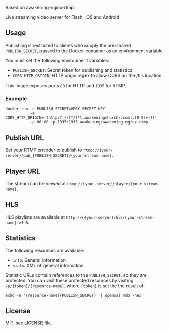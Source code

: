 Based on awakening-nginx-rtmp.

Live streaming video server for Flash, iOS and Android

## Usage

Publishing is restricted to clients who supply the pre-shared `PUBLISH_SECRET`,
passed to the Docker container as an environment variable.

You must set the following environment variables:

 - `PUBLISH_SECRET`: Secret token for publishing and statistics.
 - `CORS_HTTP_ORIGIN`: HTTP origin regex to allow CORS on the /hls location.

This image exposes ports `80` for HTTP and `1935` for RTMP.

### Example

    docker run -e PUBLISH_SECRET=VERY_SECRET_KEY
               -e CORS_HTTP_ORIGIN='(https?://[^/]*\.awakeningchurch\.com(:[0-9]+)?)'
               -p 80:80 -p 1935:1935 awakening/awakening-nginx-rtmp


## Publish URL

Set your RTMP encoder to publish to `rtmp://{your-server}/pub_{PUBLISH_SECRET}/{your-stream-name}`.

## Player URL

The stream can be viewed at `rtmp://{your-server}/player/{your-stream-name}`.

## HLS

HLS playlists are available at `http://{{your-server}/hls/{your-stream-name}.m3u8`.

## Statistics

The following resources are available:

 - `info`: General information
 - `stats`: XML of general information

Statistic URLs contain references to the `PUBLISH_SECRET`, so they are protected.
You can visit these protected resources by visiting `/p/{token}/{resource-name}`, where
`{token}` is set the the result of:

```
echo -n '{resource-name}{PUBLISH_SECRET}' | openssl md5 -hex
```

## License

MIT, see LICENSE file.

